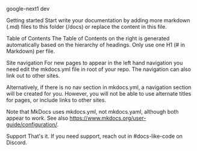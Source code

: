 google-next1
dev

Getting started
Start write your documentation by adding more markdown (.md) files to this folder (/docs) or replace the content in this file.

Table of Contents
The Table of Contents on the right is generated automatically based on the hierarchy of headings. Only use one H1 (# in Markdown) per file.

Site navigation
For new pages to appear in the left hand navigation you need edit the mkdocs.yml file in root of your repo. The navigation can also link out to other sites.

Alternatively, if there is no nav section in mkdocs.yml, a navigation section will be created for you. However, you will not be able to use alternate titles for pages, or include links to other sites.

Note that MkDocs uses mkdocs.yml, not mkdocs.yaml, although both appear to work. See also https://www.mkdocs.org/user-guide/configuration/.

Support
That's it. If you need support, reach out in #docs-like-code on Discord.